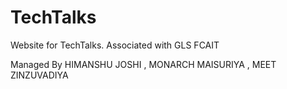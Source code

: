 # TechTalks

Website for TechTalks.
Associated with GLS FCAIT

Managed By
HIMANSHU JOSHI ,
MONARCH MAISURIYA ,
MEET ZINZUVADIYA
